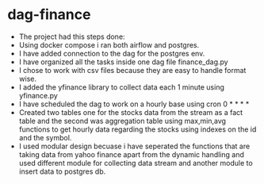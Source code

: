 # dag-finance
- The project had this steps done:
- Using docker compose i ran both airflow and postgres.
- I have added connection to the dag for the postgres env.
- I have organized all the tasks inside one dag file finance_dag.py
- I chose to work with csv files because they are easy to handle format wise.
- I added the yfinance library to collect data each 1 minute using yfinance.py
- I have scheduled the dag to work on a hourly base using cron 0 * * * *
- Created two tables one for the stocks data from the stream as a fact table and the second was aggregation table using max,min,avg functions to get hourly data regarding the stocks using indexes on the id and the symbol.
- I used modular design becuase i have seperated the functions that are taking data from yahoo finance apart from the dynamic handling and used different module for collecting data stream and another module to insert data to postgres db. 
